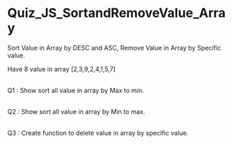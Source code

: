 # Quiz_JS_SortandRemoveValue_Array

Sort Value in Array by DESC and ASC, Remove Value in Array by Specific value.

Have 8 value in array [2,3,9,2,4,1,5,7] 

<br>Q1 : Show sort all value in array by Max to min.

<br>Q2 : Show sort all value in array by Min to max.

<br>Q3 : Create function to delete value in array by specific value.

